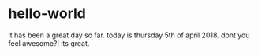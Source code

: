 # hello-world

it has been a great day so far. today is thursday 5th of april 2018.
dont you feel awesome?! its great.
